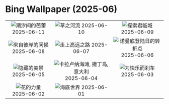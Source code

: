 # Bing Wallpaper (2025-06)

|  |  |  |
|:---:|:---:|:---:|
| ![](https://www.bing.com/th?id=OHR.FlamingosNamibia_ZH-CN3639748956_400x240.jpg "潮汐间的芭蕾") 2025-06-11 | ![](https://www.bing.com/th?id=OHR.AerialEverglades_ZH-CN3388982881_400x240.jpg "草之河流") 2025-06-10 | ![](https://www.bing.com/th?id=OHR.DubrovnikTwilight_ZH-CN2981648854_400x240.jpg "探索君临城") 2025-06-09 |
| ![](https://www.bing.com/th?id=OHR.StellarSeaLions_ZH-CN2859514359_400x240.jpg "来自彼岸的问候") 2025-06-08 | ![](https://www.bing.com/th?id=OHR.PacificCrestTrail_ZH-CN9582395021_400x240.jpg "走上高远之路") 2025-06-07 | ![](https://www.bing.com/th?id=OHR.NormandyBeach_ZH-CN9312381737_400x240.jpg "诺曼底登陆日的转折点") 2025-06-06 |
| ![](https://www.bing.com/th?id=OHR.FumacinhaBahia_ZH-CN9190616593_400x240.jpg "隐藏的美景") 2025-06-05 | ![](https://www.bing.com/th?id=OHR.CalaLuna_ZH-CN8174946414_400x240.jpg "卡拉卢纳海滩, 撒丁岛, 意大利") 2025-06-04 | ![](https://www.bing.com/th?id=OHR.BicyclesUtrecht_ZH-CN8016028978_400x240.jpg "为快乐而刹车") 2025-06-03 |
| ![](https://www.bing.com/th?id=OHR.EchinaceaButterfly_ZH-CN7877489878_400x240.jpg "花的力量") 2025-06-02 | ![](https://www.bing.com/th?id=OHR.GrandeTerreReef_ZH-CN7463701309_400x240.jpg "海底世界") 2025-06-01 |  |
